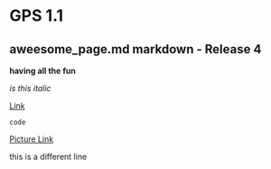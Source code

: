 # GPS 1.1

## aweesome_page.md markdown - Release 4

**having all the fun**

*is this italic*

[Link](https://www.google.com/)

```code```

[Picture Link](./GPS1-1.png)


this is a different line
